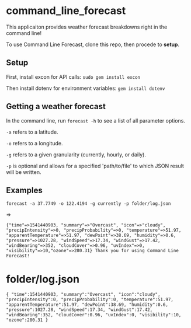 # command_line_forecast

This applicaiton provides weather forecast breakdowns right in the command line!

To use Command Line Forecast, clone this repo, then procede to **setup**.

## Setup

First, install excon for API calls: `sudo gem install excon`

Then install dotenv for environment variables: `gem install dotenv`

## Getting a weather forecast

In the command line, run `forecast -h` to see a list of all parameter options.

`-a` refers to a latitude.

`-o` refers to a longitude.

`-g` refers to a given granularity (currently, hourly, or daily).

`-p` is optional and allows for a specified 'path/to/file' to which JSON result will be written.

## Examples

`forecast -a 37.7749 -o 122.4194 -g currently -p folder/log.json` 

=>

`{"time"=>1541440903, "summary"=>"Overcast", "icon"=>"cloudy", "precipIntensity"=>0, "precipProbability"=>0, "temperature"=>51.97, "apparentTemperature"=>51.97, "dewPoint"=>38.69, "humidity"=>0.6, "pressure"=>1027.28, "windSpeed"=>17.34, "windGust"=>17.42, "windBearing"=>352, "cloudCover"=>0.96, "uvIndex"=>0, "visibility"=>10,"ozone"=>280.31}
Thank you for using Command Line Forecast!`

# folder/log.json

`{
  "time":1541440903,
  "summary":"Overcast",
  "icon":"cloudy",
  "precipIntensity":0,
  "precipProbability":0,
  "temperature":51.97,
  "apparentTemperature":51.97,
  "dewPoint":38.69,
  "humidity":0.6,
  "pressure":1027.28,
  "windSpeed":17.34,
  "windGust":17.42,
  "windBearing":352,
  "cloudCover":0.96,
  "uvIndex":0,
  "visibility":10,
  "ozone":280.31
 }`
  
  
  
